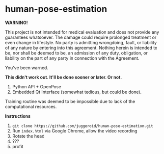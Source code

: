 # human-pose-estimation
**WARNING!**


This project is not intended for medical evaluation and does not provide any guarantees whatsoever. The damage could require prolonged treatment or even change in lifestyle. No party is admitting wrongdoing, fault, or liability of any nature by entering into this agreement. Nothing herein is intended to be, nor shall be deemed to be, an admission of any duty, obligation, or liability on the part of any party in connection with the Agreement.

You've been warned.

**This didn't work out. It'll be done sooner or later. Or not.**
1. Python API + OpenPose
2. Embedded Qt Interface (somewhat tedious, but could be done).

Training routine was deemed to be impossible due to lack of the computational resources.

**Instructions**
1. ``git clone https://github.com/juggeroid/human-pose-estimation.git``
2. Run `index.html` via Google Chrome, allow the video recording
3. Rotate the head
4. ???
5. profit 
